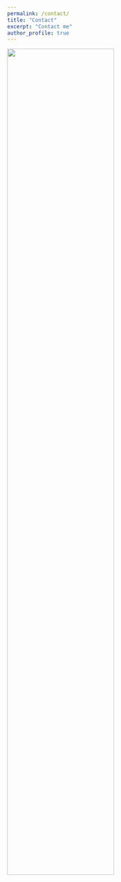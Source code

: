 ```yaml
---
permalink: /contact/
title: "Contact"
excerpt: "Contact me"
author_profile: true
---
```


<img src="https://mastane.github.io/images/codec.png" width="70%" height="70%">
